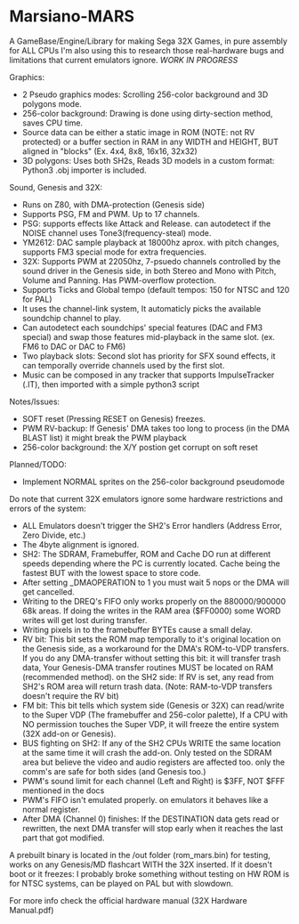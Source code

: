 # Marsiano-MARS
A GameBase/Engine/Library for making Sega 32X Games, in pure assembly for ALL CPUs
I'm also using this to research those real-hardware bugs and limitations that current emulators ignore.
*WORK IN PROGRESS*

Graphics:
- 2 Pseudo graphics modes: Scrolling 256-color background and 3D polygons mode.
- 256-color background: Drawing is done using dirty-section method, saves CPU time.
- Source data can be either a static image in ROM (NOTE: not RV protected) or a buffer section in RAM in any WIDTH and HEIGHT, BUT aligned in "blocks" (Ex. 4x4, 8x8, 16x16, 32x32)
- 3D polygons: Uses both SH2s, Reads 3D models in a custom format: Python3 .obj importer is included.

Sound, Genesis and 32X:
- Runs on Z80, with DMA-protection (Genesis side)
- Supports PSG, FM and PWM. Up to 17 channels.
- PSG: supports effects like Attack and Release. can autodetect if the NOISE channel uses Tone3(frequency-steal) mode.
- YM2612: DAC sample playback at 18000hz aprox. with pitch changes, supports FM3 special mode for extra frequencies.
- 32X: Supports PWM at 22050hz, 7-psuedo channels controlled by the sound driver in the Genesis side, in both Stereo and Mono with Pitch, Volume and Panning. Has PWM-overflow protection.
- Supports Ticks and Global tempo (default tempos: 150 for NTSC and 120 for PAL)
- It uses the channel-link system, It automaticly picks the available soundchip channel to play.
- Can autodetect each soundchips' special features (DAC and FM3 special) and swap those features mid-playback in the same slot. (ex. FM6 to DAC or DAC to FM6)
- Two playback slots: Second slot has priority for SFX sound effects, it can temporally override channels used by the first slot.
- Music can be composed in any tracker that supports ImpulseTracker (.IT), then imported with a simple python3 script

Notes/Issues:
- SOFT reset (Pressing RESET on Genesis) freezes.
- PWM RV-backup: If Genesis' DMA takes too long to process (in the DMA BLAST list) it might break the PWM playback
- 256-color background: the X/Y postion get corrupt on soft reset

Planned/TODO:
- Implement NORMAL sprites on the 256-color background pseudomode

Do note that current 32X emulators ignore some hardware restrictions and errors of the system:
- ALL Emulators doesn't trigger the SH2's Error handlers (Address Error, Zero Divide, etc.)
- The 4byte alignment is ignored.
- SH2: The SDRAM, Framebuffer, ROM and Cache DO run at different speeds depending where the PC is currently located. Cache being the fastest BUT with the lowest space to store code.
- After setting _DMAOPERATION to 1 you must wait 5 nops or the DMA will get cancelled.
- Writing to the DREQ's FIFO only works properly on the $880000/$900000 68k areas. If doing the writes in the RAM area ($FF0000) some WORD writes will get lost during transfer.
- Writing pixels in to the framebuffer BYTEs cause a small delay.
- RV bit: This bit sets the ROM map temporally to it's original location on the Genesis side, as a workaround for the DMA's ROM-to-VDP transfers. If you do any DMA-transfer without setting this bit: it will transfer trash data, Your Genesis-DMA transfer routines MUST be located on RAM (recommended method). on the SH2 side: If RV is set, any read from SH2's ROM area will return trash data. (Note: RAM-to-VDP transfers doesn't require the RV bit)
- FM bit: This bit tells which system side (Genesis or 32X) can read/write to the Super VDP (The framebuffer and 256-color palette), If a CPU with NO permission touches the Super VDP, it will freeze the entire system (32X add-on or Genesis).
- BUS fighting on SH2: If any of the SH2 CPUs WRITE the same location at the same time it will crash the add-on. Only tested on the SDRAM area but believe the video and audio registers are affected too. only the comm's are safe for both sides (and Genesis too.)
- PWM's sound limit for each channel (Left and Right) is $3FF, NOT $FFF mentioned in the docs
- PWM's FIFO isn't emulated properly. on emulators it behaves like a normal register.
- After DMA (Channel 0) finishes: If the DESTINATION data gets read or rewritten, the next DMA transfer will stop early when it reaches the last part that got modified.

A prebuilt binary is located in the /out folder (rom_mars.bin) for testing, works on any Genesis/MD flashcart WITH the 32X inserted.
If it doesn't boot or it freezes: I probably broke something without testing on HW
ROM is for NTSC systems, can be played on PAL but with slowdown.

For more info check the official hardware manual (32X Hardware Manual.pdf)
